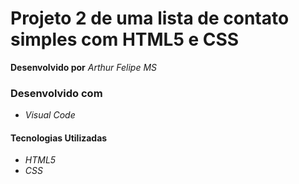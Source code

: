 # Projeto 2 de uma lista de contato simples com HTML5 e CSS

**Desenvolvido por** *Arthur Felipe MS*

### Desenvolvido com
* *Visual Code*

#### Tecnologias Utilizadas
* *HTML5*
* *CSS*
